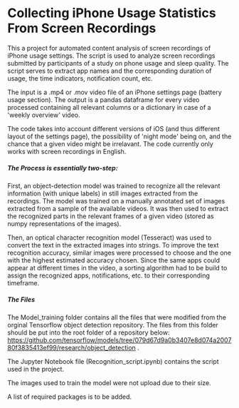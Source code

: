 # Collecting iPhone Usage Statistics From Screen Recordings

This a project for automated content analysis of screen recordings of iPhone usage settings. The script is used to analyze screen recordings submitted by participants of a study on phone usage and sleep quality. The script serves to extract app names and the corresponding duration of usage, the time indicators, notification count, etc.

The input is a .mp4 or .mov video file of an iPhone settings page (battery usage section). The output is a pandas dataframe for every video processed containing all relevant columns or a dictionary in case of a 'weekly overview' video. 

The code takes into account different versions of iOS (and thus different layout of the settings page), the possibility of 'night mode' being on, and the chance that a given video might be irrelavant. The code currently only works with screen recordings in English. 

##### The Process is essentially two-step:

First, an object-detection model was trained to recognize all the relevant information (with unique labels) in still images extracted from the recordings. The model was trained on a manually annotated set of images extracted from a sample of the available videos. It was then used to extract the recognized parts in the relevant frames of a given video (stored as numpy representations of the images).

Then, an optical character recognition model (Tesseract) was used to convert the text in the extracted images into strings. To improve the text recognition accuracy, similar images were processed to choose and the one with the highest estimated accuracy chosen. Since the same apps could appear at different times in the video, a sorting algorithm had to be build to assign the recognized apps, notifications, etc. to their corresponding timeframe.

##### The Files

The Model_training folder contains all the files that were modified from the orginal Tensorflow object detection repository.
The files from this folder should be put into the root folder of a repository below:
https://github.com/tensorflow/models/tree/079d67d9a0b3407e8d074a200780f3835413ef99/research/object_detection . 

The Jupyter Notebook file (Recognition_script.ipynb) contains the script used in the project. 

The images used to train the model were not upload due to their size. 

A list of required packages is to be added.
